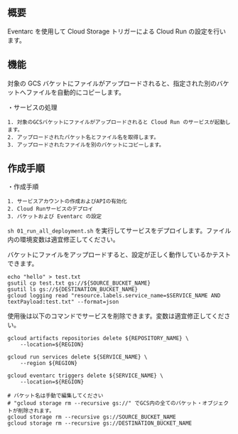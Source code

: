 ## 概要
Eventarc を使用して Cloud Storage トリガーによる Cloud Run の設定を行います。

## 機能
対象の GCS バケットにファイルがアップロードされると、指定された別のバケットへファイルを自動的にコピーします。

・サービスの処理
```
1. 対象のGCSバケットにファイルがアップロードされると Cloud Run のサービスが起動します。
2. アップロードされたバケット名とファイル名を取得します。
3. アップロードされたファイルを別のバケットにコピーします。
```

## 作成手順
・作成手順
```md:作成手順
1. サービスアカウントの作成およびAPIの有効化
2. Cloud Runサービスのデプロイ
3. バケットおよび Eventarc の設定
```

`sh 01_run_all_deployment.sh` を実行してサービスをデプロイします。ファイル内の環境変数は適宜修正してください。

バケットにファイルをアップロードすると、設定が正しく動作しているかテストできます。
```bash:test
echo "hello" > test.txt
gsutil cp test.txt gs://${SOURCE_BUCKET_NAME}
gsutil ls gs://${DESTINATION_BUCKET_NAME}
gcloud logging read "resource.labels.service_name=$SERVICE_NAME AND textPayload:test.txt" --format=json

```

使用後は以下のコマンドでサービスを削除できます。変数は適宜修正してください。
```sh:clean up
gcloud artifacts repositories delete ${REPOSITORY_NAME} \
    --location=${REGION}

gcloud run services delete ${SERVICE_NAME} \
    --region ${REGION}

gcloud eventarc triggers delete ${SERVICE_NAME} \
    --location=${REGION}

# バケット名は手動で編集してください
# "gcloud storage rm --recursive gs://" でGCS内の全てのバケット・オブジェクトが削除されます。
gcloud storage rm --recursive gs://SOURCE_BUCKET_NAME
gcloud storage rm --recursive gs://DESTINATION_BUCKET_NAME
```